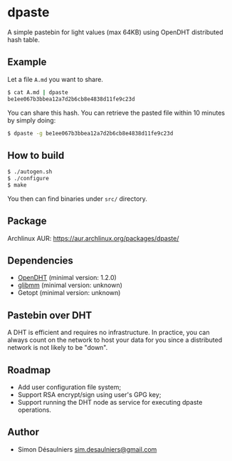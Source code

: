 # dpaste

A simple pastebin for light values (max 64KB) using OpenDHT distributed hash table.

## Example

Let a file `A.md` you want to share.
```sh
$ cat A.md | dpaste
be1ee067b3bbea12a7d2b6cb8e4838d11fe9c23d
```

You can share this hash. You can retrieve the pasted file within 10 minutes by
simply doing:
```sh
$ dpaste -g be1ee067b3bbea12a7d2b6cb8e4838d11fe9c23d
```

## How to build

```sh
$ ./autogen.sh
$ ./configure
$ make
```

You then can find binaries under `src/` directory.

## Package

Archlinux AUR: https://aur.archlinux.org/packages/dpaste/

## Dependencies

- [OpenDHT](https://github.com/savoirfairelinux/opendht/) (minimal version: 1.2.0)
- [glibmm](https://github.com/GNOME/glibmm) (minimal version: unknown)
- Getopt (minimal version: unknown)

## Pastebin over DHT

A DHT is efficient and requires no infrastructure. In practice, you can always
count on the network to host your data for you since a distributed network is
not likely to be "down".

## Roadmap

- Add user configuration file system;
- Support RSA encrypt/sign using user's GPG key;
- Support running the DHT node as service for executing dpaste operations.

## Author

- Simon Désaulniers <sim.desaulniers@gmail.com>
